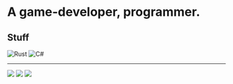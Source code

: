 # A game-developer, programmer.
## Stuff

![Rust](https://img.shields.io/badge/-Rust-DD3516?style=for-the-badge&logo=rust)
![C#](https://img.shields.io/badge/-Csharp-008000?style=for-the-badge&logo=csharp)

- - -

![](https://github-profile-trophy.vercel.app/?username=AliceMonGithub&theme=onedark)
![](https://github-readme-stats.vercel.app/api/top-langs/?username=AliceMonGithub&langs_count=8&exclude_repo=st,encoder,dev,dotfiles,.spacemacs,starbound&theme=dracula)
![](https://hit.yhype.me/github/profile?user_id=61933599)
